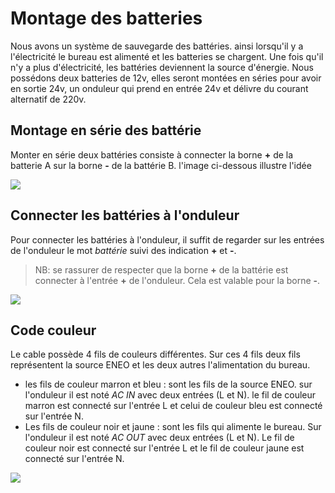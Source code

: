 # Montage des batteries
 Nous avons un système de sauvegarde des battéries. ainsi lorsqu'il y a l'électricité le bureau est alimenté et les batteries se chargent. Une fois qu'il n'y a plus d'électricité, les battéries deviennent la source d'énergie. Nous possédons deux batteries de 12v, elles seront montées en séries pour avoir en sortie 24v, un onduleur qui prend en entrée 24v et délivre du courant alternatif de 220v.

  ## Montage en série des battérie
  Monter en série deux battéries consiste à connecter la borne **+** de la batterie A sur la borne **-** de la battérie B. l'image ci-dessous illustre l'idée
  
  ![](batterie.png)

## Connecter les battéries à l'onduleur

Pour connecter les battéries à l'onduleur, il suffit de regarder sur les entrées de l'onduleur le mot *battérie* suivi des indication **+** et **-**.

> NB: se rassurer de respecter que la borne **+** de la battérie est connecter à l'entrée **+** de l'onduleur. Cela est valable pour la borne **-**.

![](batteriee.png)
## Code couleur

Le cable possède 4 fils de couleurs différentes. Sur ces 4 fils deux fils représentent la source ENEO et les deux autres l'alimentation du bureau.
- les fils de couleur marron et bleu :  sont les fils de la source ENEO. sur l'onduleur il est noté *AC IN* avec deux entrées (L et N). le fil de couleur marron est connecté sur l'entrée L et celui de couleur bleu est connecté sur l'entrée N.
- Les fils de couleur noir et jaune : sont les fils qui alimente le bureau. Sur l'onduleur il est noté *AC OUT* avec deux entrées (L et N). Le fil de couleur noir est connecté sur l'entrée L et le fil de couleur jaune est connecté sur l'entrée N.
  
![](couleur.png)